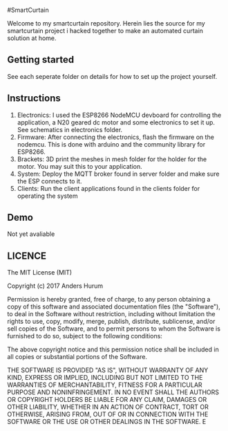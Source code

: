 #SmartCurtain

Welcome to my smartcurtain repository. Herein lies the source for my smartcurtain project i hacked together to make an automated curtain solution at home.

## Getting started
See each seperate folder on details for how to set up the project yourself.

## Instructions

1. Electronics: I used the ESP8266 NodeMCU devboard for controlling the application, a N20 geared dc motor and some electronics to set it up. See schematics in electronics folder.
2. Firmware: After connecting the electronics, flash the firmware on the nodemcu. This is done with arduino and the community library for ESP8266.
3. Brackets: 3D print the meshes in mesh folder for the holder for the motor. You may suit this to your application.
4. System: Deploy the MQTT broker found in server folder and make sure the ESP connects to it.
5. Clients: Run the client applications found in the clients folder for operating the system

## Demo

Not yet avaliable

## LICENCE

The MIT License (MIT)

Copyright (c) 2017 Anders Hurum

Permission is hereby granted, free of charge, to any person obtaining a copy of this software and associated documentation files (the "Software"), to deal in the Software without restriction, including without limitation the rights to use, copy, modify, merge, publish, distribute, sublicense, and/or sell copies of the Software, and to permit persons to whom the Software is furnished to do so, subject to the following conditions:

The above copyright notice and this permission notice shall be included in all copies or substantial portions of the Software.

THE SOFTWARE IS PROVIDED "AS IS", WITHOUT WARRANTY OF ANY KIND, EXPRESS OR IMPLIED, INCLUDING BUT NOT LIMITED TO THE WARRANTIES OF MERCHANTABILITY, FITNESS FOR A PARTICULAR PURPOSE AND NONINFRINGEMENT. IN NO EVENT SHALL THE AUTHORS OR COPYRIGHT HOLDERS BE LIABLE FOR ANY CLAIM, DAMAGES OR OTHER LIABILITY, WHETHER IN AN ACTION OF CONTRACT, TORT OR OTHERWISE, ARISING FROM, OUT OF OR IN CONNECTION WITH THE SOFTWARE OR THE USE OR OTHER DEALINGS IN THE SOFTWARE.
E 
